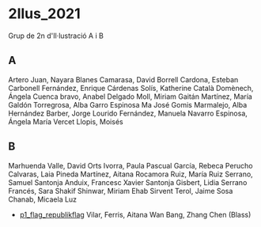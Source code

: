 # 2Ilus_2021
Grup de 2n d'Il·lustració A i B
## A

Artero Juan, Nayara 
Blanes Camarasa, David 
Borrell Cardona, Esteban 
Carbonell Fernández, Enrique 
Cárdenas Solís, Katherine 
Català Domènech, Ángela 
Cuenca bravo, Anabel 
Delgado Moll, Miriam 
Gaitán Martínez, María 
Galdón Torregrosa, Alba 
Garro Espinosa Ma José 
Gomis Marmalejo, Alba 
Hernández Barber, Jorge 
Lourido Fernández, Manuela 
Navarro Espinosa, Ángela María 
Vercet Llopis, Moisés 

## B

Marhuenda Valle, David 
Orts Ivorra, Paula 
Pascual García, Rebeca 
Perucho Calvaras, Laia 
Pineda Martínez, Aitana 
Rocamora Ruiz, María 
Ruiz Serrano, Samuel 
Santonja Anduix, Francesc Xavier 
Santonja Gisbert, Lidia 
Serrano Francés, Sara 
Shakif Shinwar, Miriam Ehab 
Sirvent Terol, Jaime 
Sosa Chanab, Micaela Luz 
* [p1_flag_republikflag](https://m2293.github.io/p0_republikflag/)
Vilar, Ferris, Aitana 
Wan Bang, Zhang Chen (Blass) 
